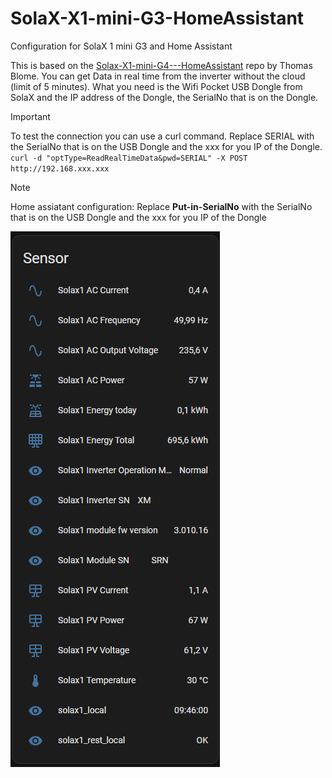 # SolaX-X1-mini-G3-HomeAssistant
Configuration for SolaX 1 mini G3 and Home Assistant

This is based on the [Solax-X1-mini-G4---HomeAssistant](https://github.com/ThomasBlome/Solax-X1-mini-G4---HomeAssistant) repo by Thomas Blome.
You can get Data in real time from the inverter without the cloud (limit of 5 minutes).
What you need is the Wifi Pocket USB Dongle from SolaX and the IP address of the Dongle, the SerialNo that is on the Dongle.

> [!IMPORTANT]
> To test the connection you can use a curl command. Replace SERIAL with the SerialNo that is on the USB Dongle and the xxx for you IP of the Dongle.
`curl -d "optType=ReadRealTimeData&pwd=SERIAL" -X POST http://192.168.xxx.xxx`

>[!NOTE]
>Home assiatant configuration: Replace **Put-in-SerialNo** with the SerialNo that is on the USB Dongle and the xxx for you IP of the Dongle

![Screenshot of the Dashboard.](/SolaX1_Dashboard.png)
